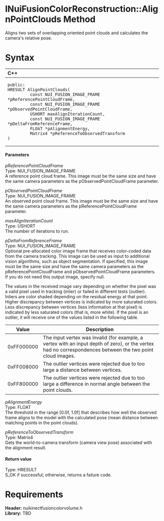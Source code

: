 INuiFusionColorReconstruction::AlignPointClouds Method  
======================================================  

Aligns two sets of overlapping oriented point clouds and calculates the camera's relative pose. <span id="syntaxSection"></span>

Syntax  
======  

<table>
<colgroup>
<col width="100%" />
</colgroup>
<thead>
<tr class="header">
<th align="left">C++</th>
</tr>
</thead>
<tbody>
<tr class="odd">
<td align="left"><pre><code>public:  
HRESULT AlignPointClouds(  
         const NUI_FUSION_IMAGE_FRAME *pReferencePointCloudFrame,  
         const NUI_FUSION_IMAGE_FRAME *pObservedPointCloudFrame,  
         USHORT maxAlignIterationCount,  
         const NUI_FUSION_IMAGE_FRAME *pDeltaFromReferenceFrame,  
         FLOAT *pAlignmentEnergy,  
         Matrix4 *pReferenceToObservedTransform  
)</code></pre></td>
</tr>
</tbody>
</table>

<span id="ID4EG"></span>
#### Parameters  

*pReferencePointCloudFrame*    
Type: NUI\_FUSION\_IMAGE\_FRAME  
A reference point cloud frame. This image must be the same size and have the same camera parameters as the pObservedPointCloudFrame parameter.  

*pObservedPointCloudFrame*    
Type: NUI\_FUSION\_IMAGE\_FRAME  
An observed point cloud frame. This image must be the same size and have the same camera parameters as the pReferencePointCloudFrame parameter.  

*maxAlignIterationCount*    
Type: USHORT  
The number of iterations to run.  

*pDeltaFromReferenceFrame*    
Type: NUI\_FUSION\_IMAGE\_FRAME  
 Optional pre-allocated color image frame that receives color-coded data from the camera tracking. This image can be used as input to additional vision algorithms, such as object segmentation. If specified, this image must be the same size and have the same camera parameters as the pReferencePointCloudFrame and pObservedPointCloudFrame parameters. If you do not need this output image, specify null.  

The values in the received image vary depending on whether the pixel was a valid pixel used in tracking (inlier) or failed in different tests (outlier). Inliers are color shaded depending on the residual energy at that point. Higher discrepancy between vertices is indicated by more saturated colors. Less discrepancy between vertices (less information at that pixel) is indicated by less saturated colors (that is, more white). If the pixel is an outlier, it will receive one of the values listed in the following table.  

| Value      | Description                                                                                                                                                |
|------------|------------------------------------------------------------------------------------------------------------------------------------------------------------|
| 0xFF000000 | The input vertex was invalid (for example, a vertex with an input depth of zero), or the vertex had no correspondences between the two point cloud images. |
| 0xFF008000 | The outlier vertices were rejected due to too large a distance between vertices.                                                                           |
| 0xFF800000 | The outlier vertices were rejected due to too large a difference in normal angle between the point clouds.                                                 |

*pAlignmentEnergy*    
Type: FLOAT  
The threshold in the range [0.0f, 1.0f] that describes how well the observed frame aligns to the model with the calculated pose (mean distance between matching points in the point clouds).  

*pReferenceToObservedTransform*    
Type: Matrix4  
Gets the world-to-camera transform (camera view pose) associated with the alignment result.  

<span id="ID4EP"></span>
#### Return value  

Type: HRESULT  
S\_OK if successful; otherwise, returns a failure code.  

<span id="requirements"></span>

Requirements  
============  

**Header:** nuikinectfusioncolorvolume.h  
**Library:** TBD  



<!--Please do not edit the data in the comment block below.-->
<!--
TOCTitle : AlignPointClouds Method
RLTitle : INuiFusionColorReconstruction::AlignPointClouds Method
KeywordK : AlignPointClouds method
KeywordK : INuiFusionColorReconstruction::AlignPointClouds method
KeywordF : INuiFusionColorReconstruction::AlignPointClouds
KeywordF : AlignPointClouds
KeywordF : Microsoft.Kinect.nuikinectfusioncolorvolume.INuiFusionColorReconstruction.AlignPointClouds(NUI_FUSION_IMAGE_FRAME,NUI_FUSION_IMAGE_FRAME,USHORT,NUI_FUSION_IMAGE_FRAME,FLOAT,Matrix4)
KeywordA : M:Microsoft.Kinect.nuikinectfusioncolorvolume.INuiFusionColorReconstruction.AlignPointClouds(NUI_FUSION_IMAGE_FRAME,NUI_FUSION_IMAGE_FRAME,USHORT,NUI_FUSION_IMAGE_FRAME,FLOAT,Matrix4)
AssetID : M:Microsoft.Kinect.nuikinectfusioncolorvolume.INuiFusionColorReconstruction.AlignPointClouds(NUI_FUSION_IMAGE_FRAME,NUI_FUSION_IMAGE_FRAME,USHORT,NUI_FUSION_IMAGE_FRAME,FLOAT,Matrix4)
Locale : en-us
CommunityContent : 1
APIType : Managed
APILocation : 
APIName : Microsoft.Kinect.nuikinectfusioncolorvolume.INuiFusionColorReconstruction::AlignPointClouds
TargetOS : Windows
TopicType : kbSyntax
DevLang : C++
DocSet : K4Wv2
ProjType : K4Wv2Proj
Technology : Kinect for Windows
Product : Kinect for Windows SDK v2
productversion : 20
-->
